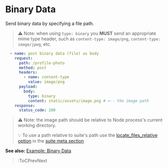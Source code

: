 # Binary Data

Send binary data by specifying a file path.

> ⚠️ Note: when using `type: binary` you **MUST** send an appropriate mime type header, such as `content-type: image/png`, `content-type: image/jpeg`, etc.

```yaml
  - name: post binary data (file) as body
    request:
      path: /profile-photo
      method: post
      headers:
        - name: content-type
          value: image/png
      payload:
        body:
          type: binary
          content: static/assets/image.png # <-- the image path
    response:
      status_code: 200
```

> ⚠️ Note: the image path should be relative to Node process's current working directory.
>
> 💡 To use a path relative to suite's path use the [locate_files_relative option](/docs/basics/meta#locate_files_relative) in the [suite meta section](/docs/basics/meta)

**See also:** [Example: Binary Data](https://github.com/blossomfinance/rest-ez/blob/3f7b2f4fe69e77b4faaeefcf20ec0aa98863af51/test/cli/src/suites/suite.relative.paths.suite.yml)

> :ToCPrevNext